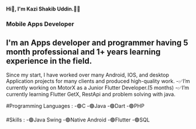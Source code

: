 #### Hi👋, I'm Kazi Shakib Uddin.👨‍💻
### **Mobile Apps Developer**
## I'm an Apps developer and programmer having 5 month professional and 1+ years learning experience in the field. 
Since my start, I have worked over many Android, IOS, and desktop Application projects for many clients and produced high-quality work.
-✅I’m currently working on MotorX as a Junior Flutter Developer.(5 months)
-✅I’m currently learning Flutter GetX, RestApi and problem solving with java.

#Programming Languages :
-🟢C
-🟢Java
-🟢Dart
-🟢PHP

#Skills :
-🟢Java Swing
-🟢Native Android
-🟢Flutter
-🟢SQL

